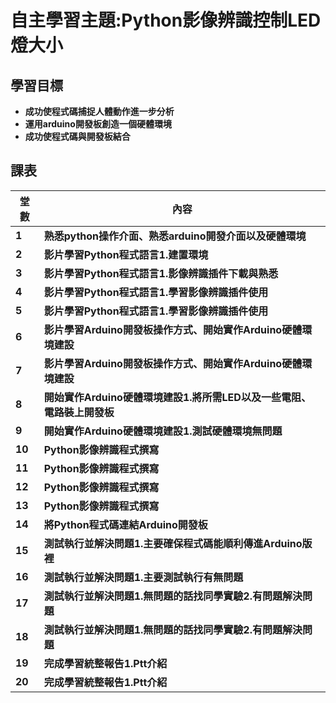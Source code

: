 # 自主學習主題:Python影像辨識控制LED燈大小
## 學習目標
- **成功使程式碼捕捉人體動作進一步分析**
- **運用arduino開發板創造一個硬體環境**
- **成功使程式碼與開發板結合**
## 課表
| **堂數** | **內容** |
| ---- | ---- |
| **1**    |**熟悉python操作介面、熟悉arduino開發介面以及硬體環境**|
| **2**    |**影片學習Python程式語言1.建置環境**|
| **3**    |**影片學習Python程式語言1.影像辨識插件下載與熟悉**|
| **4**    |**影片學習Python程式語言1.學習影像辨識插件使用**|
| **5**    |**影片學習Python程式語言1.學習影像辨識插件使用**|
| **6**    |**影片學習Arduino開發板操作方式、開始實作Arduino硬體環境建設**|
| **7**    |**影片學習Arduino開發板操作方式、開始實作Arduino硬體環境建設**|
| **8**    |**開始實作Arduino硬體環境建設1.將所需LED以及一些電阻、電路裝上開發板**|
| **9**    |**開始實作Arduino硬體環境建設1.測試硬體環境無問題**|
| **10**   |**Python影像辨識程式撰寫**|
| **11**   |**Python影像辨識程式撰寫**|
| **12**   |**Python影像辨識程式撰寫**|
| **13**   |**Python影像辨識程式撰寫**|
| **14**   |**將Python程式碼連結Arduino開發板**|
| **15**   |**測試執行並解決問題1.主要確保程式碼能順利傳進Arduino版裡**|
| **16**   |**測試執行並解決問題1.主要測試執行有無問題**|
| **17**   |**測試執行並解決問題1.無問題的話找同學實驗2.有問題解決問題**|
| **18**   |**測試執行並解決問題1.無問題的話找同學實驗2.有問題解決問題**|
| **19**   |**完成學習統整報告1.Ptt介紹**|
| **20**   |**完成學習統整報告1.Ptt介紹**|



